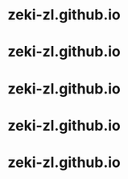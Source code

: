 # zeki-zl.github.io
# zeki-zl.github.io
# zeki-zl.github.io
# zeki-zl.github.io
# zeki-zl.github.io
